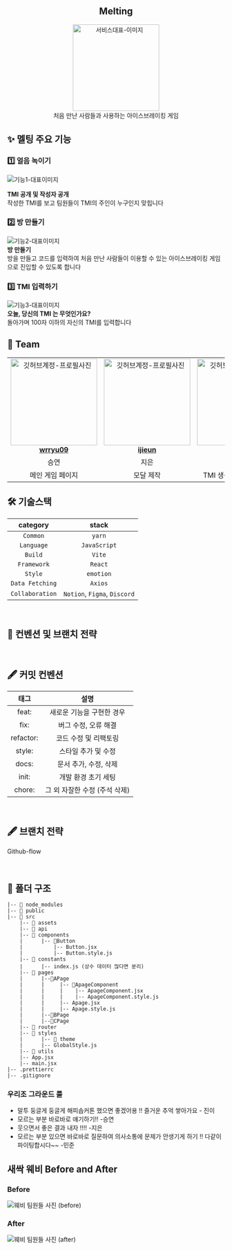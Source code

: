 <div align="center">

<h2> Melting </h2>

<img width="200px" src="https://github.com/NOW-SOPT-SOPKATHON-WEB1/CLIENT/assets/98469609/2a3276e0-97e2-45e7-8f9d-4d8c875ce26f"  alt="서비스대표-이미지" />
<div>처음 만난 사람들과 사용하는 아이스브레이킹 게임</div>

</div>

<h2> ✨ 멜팅 주요 기능 </h2>

<h3> 1️⃣ 얼음 녹이기 </h3>

<img src="https://github.com/NOW-SOPT-SOPKATHON-WEB1/CLIENT/assets/63349683/a9c7e15a-0948-4f6c-9784-a0972e9e3a1a"
 alt="기능1-대표이미지" />
<div ><strong> TMI 공개 및 작성자 공개 </strong>   <br/>작성한 TMI를 보고 팀원들이 TMI의 주인이 누구인지 맞힙니다</div>

<h3> 2️⃣ 방 만들기 </h3>
<img src="https://github.com/NOW-SOPT-SOPKATHON-WEB1/CLIENT/assets/63349683/fb575241-06ab-4913-ad2b-48ea0e75f9b0"
alt="기능2-대표이미지" />
<div ><strong> 방 만들기 </strong> <br/>방을 만들고 코드를 입력하여 처음 만난 사람들이 이용할 수 있는 아이스브레이킹 게임으로 진입할 수 있도록 합니다</div>

<h3> 3️⃣ TMI 입력하기 </h3>
<img src="https://github.com/NOW-SOPT-SOPKATHON-WEB1/CLIENT/assets/63349683/56dc01fe-6cc7-4ace-a09d-39306d33342f"
  alt="기능3-대표이미지" />

<div ><strong> 오늘, 당신의 TMI 는 무엇인가요? </strong>   <br/> 돌아가며 100자 이하의 자신의 TMI를 입력합니다</div>

<h2> 👥 Team </h2>

<table align="center">
    <tr align="center">
      <td style="min-width: 150px;">
            <a href="https://github.com/wrryu09">
              <img src="https://github.com/NOW-SOPT-SOPKATHON-WEB1/CLIENT/assets/98469609/e6c7b49b-e3b4-4a62-8ce8-86297484801d" width="200" alt="깃허브계정-프로필사진"/>
              <br />
              <b>wrryu09</b>
            </a>
        </td>
      <td style="min-width: 150px;">
            <a href="https://github.com/ijieun">
              <img src="https://avatars.githubusercontent.com/u/99737532?v=4" width="200" alt="깃허브계정-프로필사진">
              <br />
              <b>ijieun</b>
            </a>
        </td>
      <td style="min-width: 150px;">
            <a href="https://github.com/j-nary">
              <img src="https://github.com/NOW-SOPT-SOPKATHON-WEB1/CLIENT/assets/83453646/5305a6f0-a079-45ed-9f62-f913840f6c4c" width="200" alt="깃허브계정-프로필사진">
              <br />
              <b>j-nary</b>
            </a>
        </td>
      <td style="min-width: 150px;">
            <a href="https://github.com/j-nary">
              <img src="https://avatars.githubusercontent.com/u/63349683?s=400&u=a84d37faf374b967d62a87295ecef5cd2cb123c9&v=4" width="200" alt="깃허브계정-프로필사진">
              <br />
              <b>(202010927choiminjune)</b>
            </a>
        </td>
    </tr>
    <tr align="center">
       <td>
            승연 <br/>
      </td>
       <td>
            지은 <br/>
      </td>
       <td>
            진 <br/>
      </td>
       <td>
            민준 <br/>
      </td>
    </tr>
  	<tr align="center">
       <td>
            메인 게임 페이지 <br/>
      </td>
       <td>
            모달 제작 <br/>
      </td>
       <td>
            TMI 생성, 방 개설 및 참여 <br/>
      </td>
       <td>
            랜딩페이지, 방 참여 방법 선택 <br/>
      </td>
    </tr>
</table>

<h2> 🛠 기술스택 </h2>

|  **category**   |          **stack**           |
| :-------------: | :--------------------------: |
|    `Common`     |            `yarn`            |
|   `Language`    |         `JavaScript`         |
|     `Build`     |            `Vite`            |
|   `Framework`   |           `React`            |
|     `Style`     |          `emotion`           |
| `Data Fetching` |           `Axios`            |
| `Collaboration` | `Notion`, `Figma`, `Discord` |

<br/>

<h2>  📄 컨벤션 및 브랜치 전략 </h2>

<br/>

## 🖋️ 커밋 컨벤션

| **태그**  |           **설명**            |
| :-------: | :---------------------------: |
|   feat:   |   새로운 기능을 구현한 경우   |
|   fix:    |     버그 수정, 오류 해결      |
| refactor: |     코드 수정 및 리팩토링     |
|  style:   |      스타일 추가 및 수정      |
|   docs:   |     문서 추가, 수정, 삭제     |
|   init:   |      개발 환경 초기 세팅      |
|  chore:   | 그 외 자잘한 수정 (주석 삭제) |

<br />

## 🖋️ 브랜치 전략

Github-flow

<br />

## 📁 폴더 구조

```
|-- 📁 node_modules
|-- 📁 public
|-- 📁 src
	|-- 📁 assets
	|-- 📁 api
	|-- 📁 components
	|      |-- 📁Button
	|          |-- Button.jsx
	|          |-- Button.style.js
	|-- 📁 constants
	|      |-- index.js (상수 데이터 많다면 분리)
	|-- 📁 pages
	|      |--📁APage
	|      |     |-- 📁ApageComponent
    |      |     |    |-- ApageComponent.jsx
	|      |     |    |-- ApageComponent.style.js
	|      |     |-- Apage.jsx
	|      |     |-- Apage.style.js
	|      |--📁BPage
	|      |--📁CPage
	|-- 📁 router
	|-- 📁 styles
	|      |-- 📁 theme
	|      |-- GlobalStyle.js
	|-- 📁 utils
	|-- App.jsx
	|-- main.jsx
|-- .prettierrc
|-- .gitignore
```

<h3>우리조 그라운드 룰</h3>

* 말투 둥글게 둥글게 해피솝커톤 했으면 좋겠어용 !! 즐거운 추억 쌓아가요 - 진이
* 모르는 부분 바로바로 얘기하기!! -승연
* 웃으면서 좋은 결과 내자 !!!! -지은
* 모르는 부분 있으면 바로바로 질문하여 의사소통에 문제가 안생기게 하기 !! 다같이 파이팅합시다~~ -민준

<h2> 새싹 웨비 Before and After</h2>
<h3>Before</h3>
<img src="https://github.com/NOW-SOPT-SOPKATHON-WEB1/CLIENT/assets/98469609/fddeee7c-7ef5-432e-975f-ae671995ebfe" alt="웨비 팀원들 사진 (before)"/>

<h3>After</h3>
<img src="https://github.com/NOW-SOPT-SOPKATHON-WEB1/CLIENT/assets/98469609/b4492b9b-db9c-4b19-ab32-e698aa132292" alt="웨비 팀원들 사진 (after)"/>
